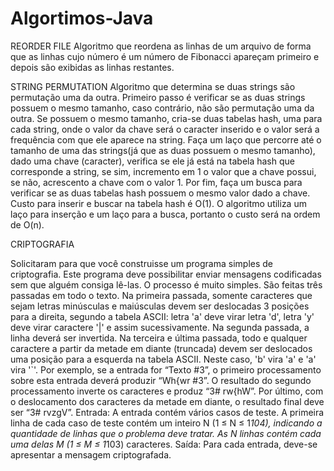 # Algortimos-Java

REORDER FILE
Algoritmo que reordena as linhas de um arquivo de forma que as linhas cujo número é um número de Fibonacci apareçam primeiro e depois são exibidas as linhas restantes.

STRING PERMUTATION
Algoritmo que determina se duas strings são permutação uma da outra. Primeiro passo é verificar se as duas strings possuem o mesmo tamanho, caso contrário, não são permutação uma da outra. Se possuem o mesmo tamanho, cria-se duas tabelas hash, uma para cada string, onde o valor da chave será o caracter inserido e o valor será a frequência com que ele aparece na string. Faça um laço que percorre até o tamanho de uma das strings(já que as duas possuem o mesmo tamanho), dado uma chave (caracter), verifica se ele já está na tabela hash que corresponde a string, se sim, incremento em 1 o valor que a chave possui, se não, acrescento a chave com o valor 1. Por fim, faça um busca para verificar se as duas tabelas hash possuem o mesmo valor dado a chave.
Custo para inserir e buscar na tabela hash é O(1). O algoritmo utiliza um laço para inserção e um laço para a busca,
portanto o custo será na ordem de O(n).

CRIPTOGRAFIA


Solicitaram para que você construisse um programa simples de criptografia. Este programa deve possibilitar enviar mensagens codificadas sem que alguém consiga lê-las. O processo é muito simples. São feitas três passadas em todo o texto.
Na primeira passada, somente caracteres que sejam letras minúsculas e maiúsculas devem ser deslocadas 3 posições para a direita, segundo a tabela ASCII: letra 'a' deve virar letra 'd', letra 'y' deve virar caractere '|' e assim sucessivamente. Na segunda passada, a linha deverá ser invertida. Na terceira e última passada, todo e qualquer caractere a partir da metade em diante (truncada) devem ser deslocados uma posição para a esquerda na tabela ASCII. Neste caso, 'b' vira 'a' e 'a' vira '`'. Por exemplo, se a entrada for “Texto #3”, o primeiro processamento sobre esta entrada deverá produzir “Wh{wr #3”. O resultado do segundo processamento inverte os caracteres e produz “3# rw{hW”. Por último, com o deslocamento dos caracteres da metade em diante, o resultado final deve ser “3# rvzgV”.
Entrada: A entrada contém vários casos de teste. A primeira linha de cada caso de teste contém um inteiro N (1 ≤ N ≤ 1*104), indicando a quantidade de linhas que o problema deve tratar. As N linhas contém cada uma delas M (1 ≤ M ≤ 1*103) caracteres.
Saída: Para cada entrada, deve-se apresentar a mensagem criptografada.
